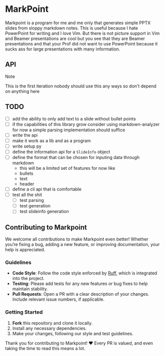 # MarkPoint

Markpoint is a program for me and me only that generates simple PPTX slides from sloppy markdown
notes. This is useful because I hate PowerPoint for writing and I love Vim. But there is not picture
support in Vim and Beamer presentations are cool but you see that they are Beamer presentations and
that your Prof did not want to use PowerPoint because it sucks ass for large presentations with many
information.

## API

> [!NOTE]
> This is the first iteration nobody should use this any ways so don't depend on anything here

## TODO

- [ ] add the ability to only add text to a slide without bullet points
- [ ] if the capabilities of this library grow consider using markdown-analyzer for now a simple
      parsing implementation should suffice
- [ ] write the api
- [ ] make it work as a lib and as a program
- [ ] write setup py
- [ ] define the information api for a `SlideInfo` object
- [ ] define the format that can be chosen for inputing data through markdown
  - this will be a limited set of features for now like
  - bullets
  - text
  - header
- [ ] define a cli api that is comfortable
- [ ] test all the shit
  - [ ] test parsing
  - [ ] test generation
  - [ ] test slideinfo generation

## Contributing to Markpoint

We welcome all contributions to make Markpoint even better! Whether you’re fixing a bug, adding a
new feature, or improving documentation, your help is appreciated.

### Guidelines

- **Code Style**: Follow the code style enforced by [Ruff](https://beta.ruff.rs/docs/), which is
  integrated into the project.
- **Testing**: Please add tests for any new features or bug fixes to help maintain stability.
- **Pull Requests**: Open a PR with a clear description of your changes. Include relevant issue
  numbers, if applicable.

### Getting Started

1. **Fork** this repository and clone it locally.
2. Install any necessary dependencies.
3. Make your changes, following our style and test guidelines.

Thank you for contributing to Markpoint! ❤️ Every PR is valued, and even taking the time to read this means a lot.
